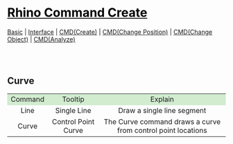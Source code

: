 <style>
.md0{margin-top: 150px;}
.md1{margin-top: 75px;}
.md2{margin-top: 50px;}
.md3{margin-top: 25px;}
.tbl1 td#header{background-color: D1ECCF}
</style>

# [<span style="color:black;">Rhino Command Create</span>](Rhino.md)
[Basic](Rhino-Basic.md) | [Interface](Rhino-Interface.md) | [CMD(Create)](Rhino-Command-Create.md) | [CMD(Change Position)](Rhino-Command-ChangePosition.md) | [CMD(Change Object)](Rhino-Command-ChangeObject.md) | [CMD(Analyze)](Rhino-Command-Analyze.md)
<div class="md1"></div>




## Curve
<table><tbody>
<tr align="center"><td  bgcolor="D1ECCF">Command</td><td bgcolor="D1ECCF">Tooltip</td><td  bgcolor="D1ECCF">Explain</td></tr>
<tr align="center"><td>Line</td><td>Single Line</td><td>Draw a single line segment</td></tr>
<tr align="center"><td>Curve</td><td>Control Point Curve</td><td>The Curve command draws a curve from control point locations</td></tr>
</tbody></table>






